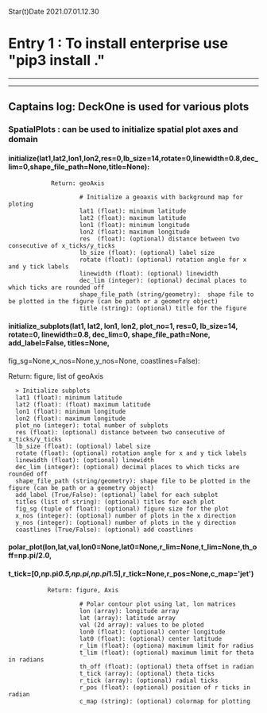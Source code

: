 Star(t)Date 2021.07.01.12.30  
# Entry 1 : To install enterprise use "pip3 install ."  
-----------------------------------------------------------------------------------------------  
-----------------------------------------------------------------------------------------------  
## Captains log: DeckOne is used for various plots  
         
###        SpatialPlots : can be used to initialize spatial plot axes and domain
               
####            initialize(lat1,lat2,lon1,lon2,res=0,lb_size=14,rotate=0,linewidth=0.8,dec_lim=0,shape_file_path=None,title=None):
                        
                Return: geoAxis
                        
                        # Initialize a geoaxis with background map for ploting
                        lat1 (float): minimum latitude
                        lat2 (float): maximum latitude
                        lon1 (float): minimum longitude
                        lon2 (float): maximum longitude
                        res  (float): (optional) distance between two consecutive of x_ticks/y_ticks
                        lb_size (float): (optional) label size
                        rotate (float): (optional) rotation angle for x and y tick labels
                        linewidth (float): (optional) linewidth
                        dec_lim (integer): (optional) decimal places to which ticks are rounded off
                        shape_file_path (string/geometry):  shape file to be plotted in the figure (can be path or a geometry object)
                        title (string): (optional) title for the figure

####            initialize_subplots(lat1, lat2, lon1, lon2, plot_no=1, res=0, lb_size=14, rotate=0, linewidth=0.8, dec_lim=0, shape_file_path=None, add_label=False, titles=None,
fig_sg=None,x_nos=None,y_nos=None, coastlines=False):

Return: figure, list of geoAxis

      > Initialize subplots 
      lat1 (float): minimum latitude
      lat2 (float): (float) maximum latitude
      lon1 (float): minimum longitude
      lon2 (float): maximum longitude
      plot_no (integer): total number of subplots
      res (float): (optional) distance between two consecutive of x_ticks/y_ticks
      lb_size (float): (optional) label size
      rotate (float): (optional) rotation angle for x and y tick labels
      linewidth (float): (optional) linewidth
      dec_lim (integer): (optional) decimal places to which ticks are rounded off
      shape_file_path (string/geometry): shape file to be plotted in the figure (can be path or a geometry object)
      add_label (True/False): (optional) label for each subplot
      titles (list of string): (optional) titles for each plot
      fig_sg (tuple of float): (optional) figure size for the plot
      x_nos (integer): (optional) number of plots in the x direction
      y_nos (integer): (optional) number of plots in the y direction
      coastlines (True/False): (optional) add coastlines

####           polar_plot(lon,lat,val,lon0=None,lat0=None,r_lim=None,t_lim=None,th_off=np.pi/2.0,
####                      t_tick=[0,np.pi*0.5,np.pi,np.pi*1.5],r_tick=None,r_pos=None,c_map='jet')

               Return: figure, Axis

                        # Polar contour plot using lat, lon matrices
                        lon (array): longitude array
                        lat (array): latitude array
                        val (2d array): values to be ploted
                        lon0 (float): (optional) center longitude
                        lat0 (float): (optional) center latitude
                        r_lim (float): (optiona) maximum limit for radius
                        t_lim (float): (optional) maximum limit for theta in radians
                        th_off (float): (optional) theta offset in radian
                        t_tick (array): (optional) theta ticks
                        r_tick (array): (optional) radial ticks
                        r_pos (float): (optional) position of r ticks in radian
                        c_map (string): (optional) colormap for plotting
